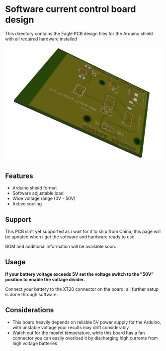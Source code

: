 # Software current control board design

This directory contains the Eagle PCB design files for the Arduino shield with all required hardware installed

![PCB picture](example.png)

## Features

* Arduino shield format
* Software adjustable load
* Wide voltage range (0V - 50V)
* Active cooling

## Support

This PCB isn't yet supported as i wait for it to ship from China, this page will be updated when i get the software and hardware ready to use.

BOM and additional information will be available soon.

## Usage

**If your battery voltage exceeds 5V set the voltage switch to the "50V" position to enable the voltage divider.**

Connect your battery to the XT30 connector on the board, all further setup is done through software.

## Considerations

* This board heavily depends on reliable 5V power supply for the Arduino, with unstable voltage your results may drift considerably
* Watch out for the mosfet temperature, while this board has a fan connector you can easily overload it by discharging high currents from high voltage batteries